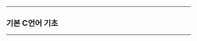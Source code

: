 
-------------------------------------------------------------------------------------------

## 기본 C언어 기초



-------------------------------------------------------------------------------------------


